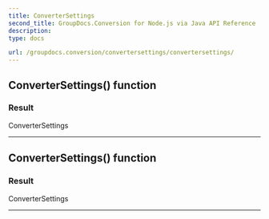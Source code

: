 ```yaml
---
title: ConverterSettings
second_title: GroupDocs.Conversion for Node.js via Java API Reference
description: 
type: docs

url: /groupdocs.conversion/convertersettings/convertersettings/
---
```


## ConverterSettings() function


### Result
ConverterSettings


---


## ConverterSettings() function


### Result
ConverterSettings


---



